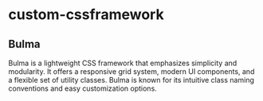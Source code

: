 # custom-cssframework

## Bulma
Bulma is a lightweight CSS framework that emphasizes simplicity and modularity. It offers a responsive grid system, modern UI components, and a flexible set of utility classes. Bulma is known for its intuitive class naming conventions and easy customization options.